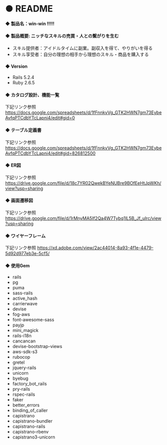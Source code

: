 # ● README


#### ◆ 製品名：win-win !!!!!

#### ◆ 製品概要: ニッチなスキルの売買・人との繋がりを生む
* スキル提供者：アイドルタイムに副業。副収入を得て、やりがいを得る
* スキル享受者：自分の理想の相手から理想のスキル・商品を購入する

#### ◆ Version
* Rails 5.2.4
* Ruby 2.6.5

#### ◆ カタログ設計、機能一覧
下記リンク参照
https://docs.google.com/spreadsheets/d/1fFnnkvVg_GTK2HWN7gm73EybeAvfqPTCdbYTcLapni4/edit#gid=0

#### ◆ テーブル定義書
下記リンク参照
https://docs.google.com/spreadsheets/d/1fFnnkvVg_GTK2HWN7gm73EybeAvfqPTCdbYTcLapni4/edit#gid=826812500

#### ◆ ER図
下記リンク参照
https://drive.google.com/file/d/18c7YR02QwekBYeNUBre9BOfEeHtJpWKh/view?usp=sharing

#### ◆ 画面遷移図
下記リンク参照
https://drive.google.com/file/d/1rMnyMA5If2Qa4W7Tybq1lL5B_Jf_ulrc/view?usp=sharing

#### ◆ ワイヤーフレーム
下記リンク参照
https://xd.adobe.com/view/2ac44014-8a93-4f1e-4479-5d92d977eb3e-5cf5/

#### ◆ 使用Gem
* rails
* pg
* puma
* sass-rails
* active_hash
* carrierwave
* devise
* fog-aws
* font-awesome-sass
* payjp
* mini_magick
* rails-i18n
* cancancan
* devise-bootstrap-views
* aws-sdk-s3
* rubocop
* gretel
* jquery-rails
* unicorn
* byebug
* factory_bot_rails
* pry-rails
* rspec-rails
* faker
* better_errors
* binding_of_caller
* capistrano
* capistrano-bundler
* capistrano-rails
* capistrano-rbenv
* capistrano3-unicorn
